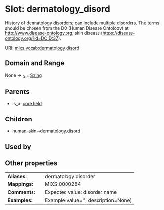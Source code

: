 
# Slot: dermatology_disord


History of dermatology disorders; can include multiple disorders. The terms should be chosen from the DO (Human Disease Ontology) at http://www.disease-ontology.org, skin disease (https://disease-ontology.org/?id=DOID:37).

URI: [mixs.vocab:dermatology_disord](https://w3id.org/mixs/vocab/dermatology_disord)


## Domain and Range

None &#8594;  <sub>0..\*</sub> [String](types/String.md)

## Parents

 *  is_a: [core field](core_field.md)

## Children

 *  [human-skin➞dermatology_disord](human_skin_dermatology_disord.md)

## Used by


## Other properties

|  |  |  |
| --- | --- | --- |
| **Aliases:** | | dermatology disorder |
| **Mappings:** | | MIXS:0000284 |
| **Comments:** | | Expected value: disorder name |
| **Examples:** | | Example(value='', description=None) |

